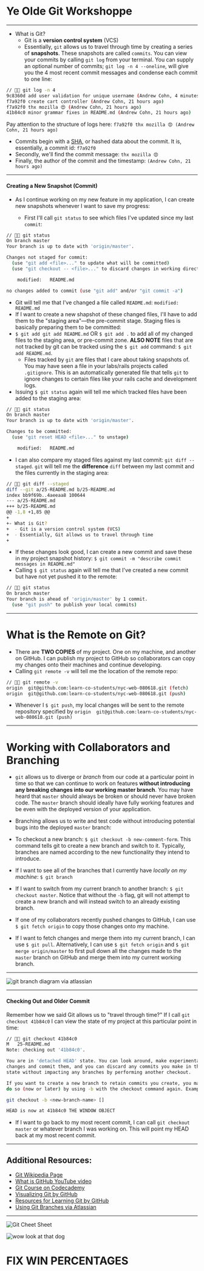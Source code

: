 # Ye Olde Git Workshoppe

---

- What is Git?
  - Git is a **version control system** (VCS)
  - Essentially, `git` allows us to travel through time by creating a series of **snapshots**. These snapshots are called `commits`. You can view your commits by calling `git log` from your terminal. You can supply an optional number of commits; `git log -n 4 --oneline`, will give you the 4 most recent commit messages and condense each commit to one line:

```sh
// 🌚🍔 git log -n 4
9c8360d add user validation for unique username (Andrew Cohn, 4 minutes ago)
f7a92f0 create cart controller (Andrew Cohn, 21 hours ago)
f7a92f0 thx mozilla 😍 (Andrew Cohn, 21 hours ago)
41b84c0 minor grammar fixes in README.md (Andrew Cohn, 21 hours ago)
```

Pay attention to the structure of logs here:
`f7a92f0 thx mozilla 😍 (Andrew Cohn, 21 hours ago)`

- Commits begin with a [SHA](https://en.wikipedia.org/wiki/Cryptographic_hash_function), or hashed data about the commit. It is, essentially, a commit id: `f7a92f0`
- Secondly, we'll find the commit message: `thx mozilla 😍`
- Finally, the author of the commit and the timestamp: `(Andrew Cohn, 21 hours ago)`

---

#### Creating a New Snapshot (Commit)

- As I continue working on my new feature in my application, I can create new snapshots whenever I want to save my progress:

  - First I'll call `git status` to see which files I've updated since my last `commit`:

```sh
// 🌚🍔 git status
On branch master
Your branch is up to date with 'origin/master'.

Changes not staged for commit:
  (use "git add <file>..." to update what will be committed)
  (use "git checkout -- <file>..." to discard changes in working directory)

	modified:   README.md

no changes added to commit (use "git add" and/or "git commit -a")
```

- Git will tell me that I've changed a file called `README.md`: `modified: README.md`
- If I want to create a new shapshot of these changed files, I'll have to add them to the "staging area"––the pre-commit stage. Staging files is basically preparing them to be committed:
- `$ git add git add README.md` OR `$ git add .` to add all of my changed files to the staging area, or pre-commit zone. **ALSO NOTE** files that are not tracked by git can be tracked using the `$ git add` command: `$ git add README.md`.
  - Files tracked by `git` are files that I care about taking snapshots of. You may have seen a file in your labs/rails projects called `.gitignore`. This is an automatically generated file that tells `git` to ignore changes to certain files like your rails cache and development logs.
- Issuing `$ git status` again will tell me which tracked files have been added to the staging area:

```sh
// 🌚🍔 git status
On branch master
Your branch is up to date with 'origin/master'.

Changes to be committed:
  (use "git reset HEAD <file>..." to unstage)

	modified:   README.md
```

- I can also compare my staged files against my last commit: `git diff --staged`. `git` will tell me the **difference** `diff` between my last commit and the files currently in the staging area:

```sh
// 🌚🍔 git diff --staged
diff --git a/25-README.md b/25-README.md
index bb9f69b..4aeeaa8 100644
--- a/25-README.md
+++ b/25-README.md
@@ -1,8 +1,85 @@
+
+- What is Git?
+  - Git is a version control system (VCS)
+  - Essentially, Git allows us to travel through time
+
```

- If these changes look good, I can create a new commit and save these in my project snapshot history: `$ git commit -m "describe commit messages in README.md"`
- Calling `$ git status` again will tell me that I've created a new commit but have not yet pushed it to the remote:

```sh
// 🌚🍔 git status
On branch master
Your branch is ahead of 'origin/master' by 1 commit.
  (use "git push" to publish your local commits)
```

---

# What is the Remote on Git?

- There are **TWO COPIES** of my project. One on my machine, and another on GitHub. I can publish my project to GitHub so collaborators can copy my changes onto their machines and continue developing.
- Calling `git remote -v` will tell me the location of the remote repo:

```sh
// 🌚🍔 git remote -v
origin	git@github.com:learn-co-students/nyc-web-080618.git (fetch)
origin	git@github.com:learn-co-students/nyc-web-080618.git (push)
```

- Whenever I `$ git push`, my local changes will be sent to the remote repository specified by `origin  git@github.com:learn-co-students/nyc-web-080618.git (push)
`

---

# Working with Collaborators and Branching

- `git` allows us to diverge or _branch_ from our code at a particular point in time so that we can continue to work on features **without introducing any breaking changes into our working master branch**. You may have heard that `master` should always be broken or should never have broken code. The `master` branch should ideally have fully working features and be even with the deployed version of your application.
- Branching allows us to write and test code without introducing potential bugs into the deployed `master` branch:

- To checkout a new branch: `$ git checkout -b new-comment-form`. This command tells git to create a new branch and switch to it. Typically, branches are named according to the new functionality they intend to introduce.

- If I want to see all of the branches that I currently have _locally on my machine_: `$ git branch`
- If I want to switch from my current branch to another branch: `$ git checkout master`. Notice that without the `-b` flag, git will not attempt to create a new branch and will instead switch to an already existing branch.
- If one of my collaborators recently pushed changes to GitHub, I can use `$ git fetch origin` to copy those changes onto my machine.
- If I want to fetch changes and merge them into my current branch, I can use `$ git pull`. Alternatively, I can use `$ git fetch origin` and `$ git merge origin/master` to first pull down all the changes made to the `master` branch on GitHub and merge them into my current working branch.

---

![git branch diagram via atlassian](https://wac-cdn.atlassian.com/dam/jcr:746be214-eb99-462c-9319-04a4d2eeebfa/01.svg?cdnVersion=kl)


---

#### Checking Out and Older Commit

Remember how we said Git allows us to "travel through time?"
If I call `git checkout 41b84c0` I can view the state of my project at this particular point in time:

```sh
// 🌚🍔 git checkout 41b84c0
M	25-README.md
Note: checking out '41b84c0'.

You are in 'detached HEAD' state. You can look around, make experimental
changes and commit them, and you can discard any commits you make in this
state without impacting any branches by performing another checkout.

If you want to create a new branch to retain commits you create, you may
do so (now or later) by using -b with the checkout command again. Example:

git checkout -b <new-branch-name> []

HEAD is now at 41b84c0 THE WINDOW OBJECT
```

- If I want to go back to my most recent commit, I can call `git checkout master` or whatever branch I was working on. This will point my HEAD back at my most recent commit.

---

## Additional Resources:

- [Git Wikipedia Page](https://en.wikipedia.org/wiki/Git)
- [What is GitHub YouTube video](https://www.youtube.com/watch?v=w3jLJU7DT5E)
- [Git Course on Codecademy](https://www.codecademy.com/learn/learn-git)
- [Visualizing Git by GitHub](http://git-school.github.io/visualizing-git/)
- [Resources for Learning Git by GitHub](https://try.github.io/)
- [Using Git Branches via Atlassian](https://ko.atlassian.com/git/tutorials/using-branches)

---

![Git Cheet Sheet](https://www.git-tower.com/blog/content/posts/54-git-cheat-sheet/git-cheat-sheet-large01.png)



![wow look at that dog](http://cdn.akc.org/content/hero/puppy-boundaries_header.jpg)


# FIX WIN PERCENTAGES
